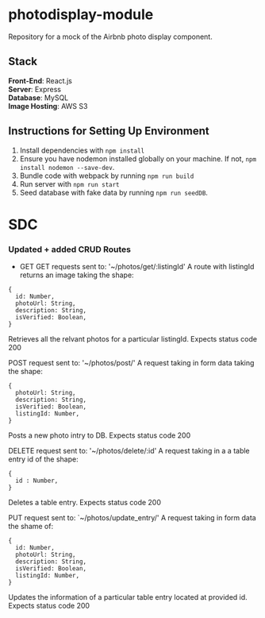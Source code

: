 # photodisplay-module
Repository for a mock of the Airbnb photo display component.

## Stack
**Front-End**: React.js<br />
**Server**: Express<br />
**Database**: MySQL<br />
**Image Hosting**: AWS S3<br />

## Instructions for Setting Up Environment
1. Install dependencies with `npm install`
2. Ensure you have nodemon installed globally on your machine. If not, `npm install nodemon --save-dev`.
3. Bundle code with webpack by running `npm run build`
4. Run server with `npm run start`
5. Seed database with fake data by running `npm run seedDB`.

# SDC

### Updated + added CRUD Routes
- GET
GET requests sent to: '~/photos/get/:listingId'
A route with listingId returns an image taking the shape:
```
{
  id: Number,
  photoUrl: String,
  description: String,
  isVerified: Boolean,
}
```
Retrieves all the relvant photos for a particular listingId.
Expects status code 200


POST request sent to: '~/photos/post/'
A request taking in form data taking the shape:
```
{
  photoUrl: String,
  description: String,
  isVerified: Boolean,
  listingId: Number,
}
```
Posts a new photo intry to DB.
Expects status code 200


DELETE request sent to: '~/photos/delete/:id'
A request taking in a a table entry id of the shape:
```
{
  id : Number,
}
```
Deletes a table entry.
Expects status code 200


PUT request sent to: `~/photos/update_entry/'
A request taking in form data the shame of:
```
{
  id: Number,
  photoUrl: String,
  description: String,
  isVerified: Boolean,
  listingId: Number,
}
```
Updates the information of a particular table entry located at provided id.
Expects status code 200